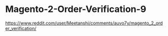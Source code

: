 # Magento-2-Order-Verification-9
https://www.reddit.com/user/Meetanshi/comments/auvo7y/magento_2_order_verification/
